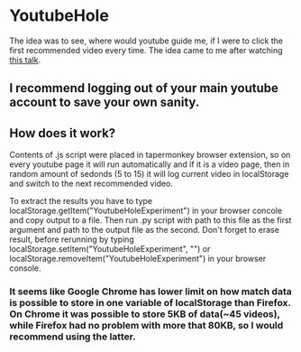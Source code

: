 # YoutubeHole
The idea was to see, where would youtube guide me, if I were to click the first recommended video every time. The idea came to me after watching [this talk](https://www.youtube.com/watch?v=v9EKV2nSU8w).

## I recommend logging out of your main youtube account to save your own sanity.

## How does it work?
Contents of .js script were placed in tapermonkey browser extension, so on every youtube page it will run automatically and if it is a video page, then in random amount of sedonds (5 to 15) it will log current video in localStorage and switch to the next recommended video.

To extract the results you have to type localStorage.getItem("YoutubeHoleExperiment") in your browser concole and copy output to a file. Then run .py script with path to this file as the first argument and path to the output file as the second. Don't forget to erase result, before rerunning by typing localStorage.setItem("YoutubeHoleExperiment", "") or localStorage.removeItem("YoutubeHoleExperiment") in your browser console.

### It seems like Google Chrome has lower limit on how match data is possible to store in one variable of localStorage than Firefox. On Chrome it was possible to store 5KB of data(~45 videos), while Firefox had no problem with more that 80KB, so I would recommend using the latter.

